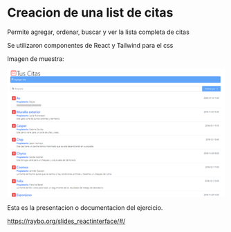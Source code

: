 # Creacion de una list de citas

Permite agregar, ordenar, buscar y ver la lista completa de citas

Se utilizaron componentes de React y Tailwind para el css

Imagen de muestra:

![imagen de muestra de la aplicacion](./public/tusCitas.PNG)

Esta es la presentacion o documentacion del ejercicio.

https://raybo.org/slides_reactinterface/#/